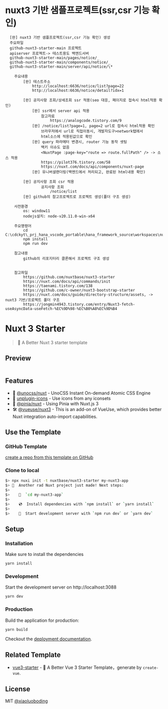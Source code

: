 # nuxt3 기반 샘플프로젝트(ssr,csr 기능 확인)

      [완] nuxt3 기반 샘플프로젝트(ssr,csr 기능 확인) 생성
      주요파일
      github-nuxt3-starter-main 프로젝트
      apiserver 프로젝트-> 테스트용도 백엔드서버
      github-nuxt3-starter-main/pages/notice/_
      github-nuxt3-starter-main/components/notice/_
      github-nuxt3-starter-main/server/api/notice/\*

    	주요내용
    		[완] 테스트주소
    			http://localhost:6636/notice/list?page=22
    			http://localhost:6636/notice/detail?idx=1

    		[완] 공지사항 조회/상세조회 ssr 적용(seo 대응, 페이지로 접속시 html적용 확인)
    			[완] ssr에서 server api 적용
    				참고자료
    					https://analogcode.tistory.com/9
    			[완] /notice/list?page=1, page=2 url로 접속시 html적용 확인
    				브라우저에서 url로 직접이동시, 개발자도구>network탭에서
    				html소스에 적용된값으로 확인
    			[완] query 파라메터 변경시, router 기능 동작 셋팅
    				백키 이슈도 없음
    				<NuxtPage :page-key="route => route.fullPath" /> -> 소스 적용
    				https://pilot376.tistory.com/58
    				https://nuxt.com/docs/api/components/nuxt-page
    			[완] 유니버셜랜더링(백엔드에서 처리되고, 완료된 html내용 확인)

    		[완] 공지사항 조회 csr 적용
    				공지사항 조회
    					/notice/list
    		[완] github의 참고프로젝트로 프로젝트 생성(폴더 구조 생성)

    	사전환경
    		os: window11
    		nodejs설치: node-v20.11.0-win-x64

    	주요명령어
    		cd C:\cdckyt\_prj_hana_vscode_portable\hana_framework_source\workspaces\nuxt3_boilerplate
    		npm install
    		npm run dev

    	참고내용
    		github의 리포지터리 클론해서 프로젝트 구조 생성


    	참고파일
    		https://github.com/nuxtbase/nuxt3-starter
    		https://nuxt.com/docs/api/commands/init
    		https://taenami.tistory.com/138
    		https://github.com/c-owner/nuxt3-bootstrap-starter
    		https://nuxt.com/docs/guide/directory-structure/assets, -> nuxt3 기반/프로젝트 폴더 구조
    		https://jongmin4943.tistory.com/entry/Nuxt3-fetch-useAsyncData-useFetch-%EC%9D%98-%EC%B0%A8%EC%9D%B4

# Nuxt 3 Starter

> 💚 A Better Nuxt 3 starter template

## Preview

<div>
  <a href="https://stackblitz.com/github/nuxtbase/nuxt3-starter" rel="nofollow" target="_blank"><img src="https://camo.githubusercontent.com/bf5c9492905b6d3b558552de2c848c7cce2e0a0f0ff922967115543de9441522/68747470733a2f2f646576656c6f7065722e737461636b626c69747a2e636f6d2f696d672f6f70656e5f696e5f737461636b626c69747a2e737667" alt="" data-canonical-src="https://developer.stackblitz.com/img/open_in_stackblitz.svg" style="max-width: 100%;"></a>
</div>

## Features

- 🎨 [@unocss/nuxt](https://unocss.dev/integrations/nuxt) - UnoCSS Instant On-demand Atomic CSS Engine
- 🤹 [unplugin-icons](https://github.com/antfu/unplugin-icons) - Use icons from any iconsets
- 🍍 [@pinia/nuxt](https://pinia.esm.dev/ssr/nuxt.html) - Using Pinia with Nuxt.js 3
- 🛠️ [@vueuse/nuxt3](https://vueuse.org/nuxt/readme.html#vueuse-nuxt) - This is an add-on of VueUse, which provides better Nuxt integration auto-import capabilities.

## Use the Template

### GitHub Template

[create a repo from this template on GitHub](https://github.com/xiaoluoboding/nuxt3-starter/generate)

### Clone to local

```bash
$> npx nuxi init -t nuxtbase/nuxt3-starter my-nuxt3-app
$> 🎉  Another rad Nuxt project just made! Next steps:
$>
$>    📁  `cd my-nuxt3-app`
$>
$>    💿  Install dependencies with `npm install` or `yarn install`
$>
$>    🚀  Start development server with `npm run dev` or `yarn dev`
```

## Setup

### Installation

Make sure to install the dependencies

```bash
yarn install
```

### Development

Start the development server on http://localhost:3088

```bash
yarn dev
```

### Production

Build the application for production:

```bash
yarn build
```

Checkout the [deployment documentation](https://v3.nuxtjs.org/docs/deployment).

## Related Template

- [vue3-starter](https://github.com/xiaoluoboding/vue3-starter) - 🖖 A Better Vue 3 Starter Template，generate by `create-vue`.

## License

MIT [@xiaoluoboding](https://github.com/xiaoluoboding)
